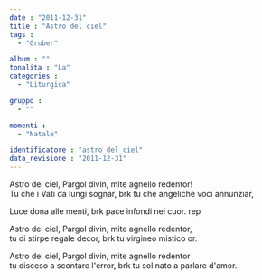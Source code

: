 ```yaml
---
date : "2011-12-31"
title : "Astro del ciel"
tags : 
  - "Gruber"

album : ""
tonalita : "La"
categories : 
  - "Liturgica"

gruppo : 
  - ""

momenti : 
  - "Natale"

identificatore : "astro_del_ciel"
data_revisione : "2011-12-31"
---
```

  
  
Astro del ciel, Pargol divin, mite agnello redentor!  
Tu che i Vati da lungi sognar, brk tu che angeliche voci annunziar,  
  
  
  
Luce dona alle menti, brk pace infondi nei cuor. rep  
  
  
  
Astro del ciel, Pargol divin, mite agnello redentor,  
tu di stirpe regale decor, brk tu virgineo mistico or.  
  
  
  
Astro del ciel, Pargol divin, mite agnello redentor  
tu disceso a scontare l'error, brk tu sol nato a parlare d'amor.  
  
  
  
  
  
